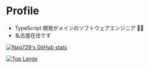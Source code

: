 # Profile

- TypeScript 開発がメインのソフトウェアエンジニア 👨‍💻
- 名古屋在住です

[![Nag729's GitHub stats](https://nag729-github-readme-stats.vercel.app/api?username=Nag729&hide=contribs&count_private=true&show_icons=true&theme=vue-dark)](https://github.com/anuraghazra/github-readme-stats)

[![Top Langs](https://nag729-github-readme-stats.vercel.app/api/top-langs/?username=Nag729&theme=vue-dark)](https://github.com/anuraghazra/github-readme-stats)

